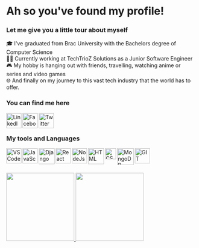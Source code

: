 # Ah so you've found my profile!

### Let me give you a little tour about myself
🎓 I've graduated from Brac University with the Bachelors degree of Computer Science </br>
👨‍💻 Currently working at TechTrioZ Solutions as a Junior Software Engineer </br>
🎮 My hobby is hanging out with friends, travelling, watching anime or series and video games </br>
🌐 And finally on my journey to this vast tech industry that the world has to offer.
<br />
### You can find me here
[<img align="left" alt="LinkedIn" width="40px" src="https://image.flaticon.com/icons/png/512/174/174857.png" />](https://www.linkedin.com/in/saad-ul-kabir)
[<img align="left" alt="Facebook" width="40px" src="https://cdn.icon-icons.com/icons2/2108/PNG/512/facebook_icon_130940.png" />](https://www.facebook.com/shinobi.saad/)
[<img align="left" alt="Twitter" width="40px" src="https://cdn.iconscout.com/icon/free/png-512/twitter-1865886-1581902.png" />](https://twitter.com/ShinobiSaad)
<br />
<br />
### My tools and Languages

[<img align="left" alt="VSCode" width="40px" src="https://upload.wikimedia.org/wikipedia/commons/thumb/9/9a/Visual_Studio_Code_1.35_icon.svg/1024px-Visual_Studio_Code_1.35_icon.svg.png" />](https://code.visualstudio.com/)

[<img align="left" alt="JavaScript" width="40px" src="https://cdn.iconscout.com/icon/free/png-512/javascript-2752148-2284965.png" />](https://www.quora.com/Whats-the-official-website-of-JavaScript)

[<img align="left" alt="Django" width="42px" src="https://cdn.icon-icons.com/icons2/2107/PNG/512/file_type_django_icon_130645.png" />](https://www.djangoproject.com/)

[<img align="left" alt="React" width="40px" src="https://sujanbyanjankar.com.np/wp-content/uploads/2019/01/React.js_logo-512.png" />](https://reactjs.org/)

[<img align="left" alt="NodeJs" width="40px" src="https://images.g2crowd.com/uploads/product/image/large_detail/large_detail_f0b606abb6d19089febc9faeeba5bc05/nodejs-development-services.png" />](https://nodejs.org/)

[<img align="left" alt="HTML" width="42px" src="https://upload.wikimedia.org/wikipedia/commons/thumb/6/61/HTML5_logo_and_wordmark.svg/1200px-HTML5_logo_and_wordmark.svg.png" />](https://en.wikipedia.org/wiki/HTML#:~:text=The%20HyperText%20Markup%20Language%2C%20or,scripting%20languages%20such%20as%20JavaScript.&text=HTML%20elements%20are%20delineated%20by%20tags%2C%20written%20using%20angle%20brackets.)

[<img align="left" alt="CSS" width="29px" src="https://upload.wikimedia.org/wikipedia/commons/thumb/d/d5/CSS3_logo_and_wordmark.svg/1200px-CSS3_logo_and_wordmark.svg.png" />](https://en.wikipedia.org/wiki/CSS)

[<img align="left" alt="MongoDB" width="44px" src="https://broadwayinfosys.com/uploads/courses/mongodb.png" />](https://www.mongodb.com/)

[<img align="left" alt="GIT" width="40px" src="https://upload.wikimedia.org/wikipedia/commons/thumb/3/3f/Git_icon.svg/1024px-Git_icon.svg.png" />](https://git-scm.com/)
<br />
<br />
<br />

<div>
<a href="https://github.com/ShinobiSaad">
  <img height="180em" src="https://github-readme-stats.vercel.app/api?username=ShinobiSaad&show_icons=true&theme=dracula" />
  <img height="180em" src="https://github-readme-stats.vercel.app/api/top-langs/?username=ShinobiSaad&layout=compact&show_icons=true&theme=dracula" />
</a>
</div>
